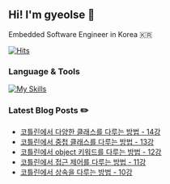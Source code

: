 ## Hi! I'm gyeolse 👋

Embedded Software Engineer in Korea 🇰🇷

[![Hits](https://hits.seeyoufarm.com/api/count/incr/badge.svg?url=https%3A%2F%2Fgithub.com%2Fgyeolse&count_bg=%233D51C8&title_bg=%23030303&icon=&icon_color=%23E7E7E7&title=%F0%9F%8C%8A+Today%27s+visits+%2F+Total+visits&edge_flat=false)](https://hits.seeyoufarm.com)


### Language & Tools

[![My Skills](https://skillicons.dev/icons?i=git,cpp,vim,qt,kotlin,vscode,androidstudio,notion)](https://skillicons.dev)



### Latest Blog Posts ✏️

- [코틀린에서 다양한 클래스를 다루는 방법 - 14강](https://wave-dev-log.tistory.com/26)
- [코틀린에서 중첩 클래스를 다루는 방법 - 13강](https://wave-dev-log.tistory.com/25)
- [코틀린에서 object 키워드를 다루는 방법 - 12강](https://wave-dev-log.tistory.com/24)
- [코틀린에서 접근 제어를 다루는 방법 - 11강](https://wave-dev-log.tistory.com/23)
- [코틀린에서 상속을 다루는 방법 - 10강](https://wave-dev-log.tistory.com/22)

